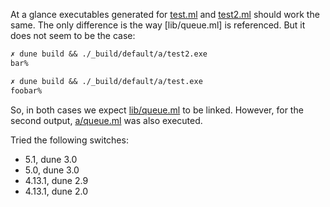 At a glance executables generated for [test.ml](a/test.ml) and [test2.ml](a/test2.ml) should work the same. The only difference is the way [lib/queue.ml] is referenced. But it does not seem to be the case: 


```ocaml                                                                                                                                         
✗ dune build && ./_build/default/a/test2.exe
bar%  

✗ dune build && ./_build/default/a/test.exe
foobar%                                        
```

So, in both cases we expect [lib/queue.ml](lib/queue.ml) to be linked. However, for the second output, [a/queue.ml](a/queue.ml) was also executed.

Tried the following switches: 
* 5.1, dune 3.0
* 5.0, dune 3.0 
* 4.13.1, dune 2.9
* 4.13.1, dune 2.0
